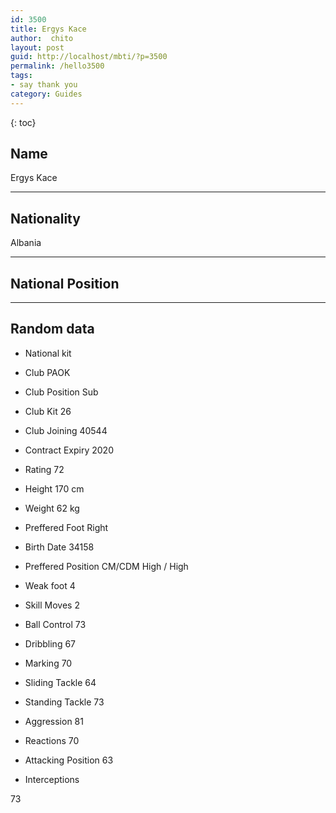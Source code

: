 ```yaml
---
id: 3500
title: Ergys Kace
author:  chito 
layout: post
guid: http://localhost/mbti/?p=3500
permalink: /hello3500
tags:
- say thank you
category: Guides
---
```



{: toc}


## Name  
Ergys Kace 

* * *

## Nationality  
Albania 

* * *

## National Position 

* * *

## Random data 

  * National kit 
  * Club 
PAOK 

  * Club Position 
Sub 

  * Club Kit 
26 

  * Club Joining 
40544 

  * Contract Expiry 
2020 

  * Rating 
72 

  * Height 
170 cm 

  * Weight 
62 kg 

  * Preffered Foot 
Right 

  * Birth Date 
34158 

  * Preffered Position 
CM/CDM High / High 

  * Weak foot 
4 

  * Skill Moves 
2 

  * Ball Control 
73 

  * Dribbling 
67 

  * Marking 
70 

  * Sliding Tackle 
64 

  * Standing Tackle 
73 

  * Aggression 
81 

  * Reactions 
70 

  * Attacking Position 
63 

  * Interceptions 

73</ul>